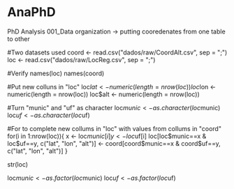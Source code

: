 # AnaPhD
PhD Analysis
001_Data organization
-> putting cooredenates from one table to other

#Two datasets used
coord <- read.csv("dados/raw/CoordAlt.csv", sep = ";")
loc <- read.csv("dados/raw/LocReg.csv", sep = ";")

#Verify
names(loc)
names(coord)

#Put new colluns in "loc"
loc$lat <- numeric(length = nrow(loc))
loc$lon <- numeric(length = nrow(loc))
loc$alt <- numeric(length = nrow(loc))

#Turn "munic" and "uf" as character
loc$munic <- as.character(loc$munic)
loc$uf <- as.character(loc$uf)

#For to complete new collums in "loc" with values from collums in "coord"
for(i in 1:nrow(loc)){
  x <- loc$munic[i]
  y <- loc$uf[i]
  loc[loc$munic==x & loc$uf==y, c("lat", "lon", "alt")] <- coord[coord$munic==x & coord$uf==y, c("lat", "lon", "alt")]
}

str(loc)

loc$munic <- as.factor(loc$munic)
loc$uf <- as.factor(loc$uf)
